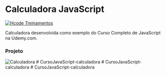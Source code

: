 # Calculadora JavaScript

[![Hcode Treinamentos](https://www.hcode.com.br/res/img/hcode-200x100.png)](https://www.hcode.com.br)

Calculadora desenvolvida como exemplo do Curso Completo de JavaScript na Udemy.com.

### Projeto
![Calculadora](https://firebasestorage.googleapis.com/v0/b/hcode-com-br.appspot.com/o/calculadora-hcode.jpg?alt=media&token=5406aa3f-b965-401c-9b4e-654609c78b33)
#   C u r s o J a v a S c r i p t - c a l c u l a d o r a  
 #   C u r s o J a v a S c r i p t - c a l c u l a d o r a  
 #   C u r s o J a v a S c r i p t - c a l c u l a d o r a  
 